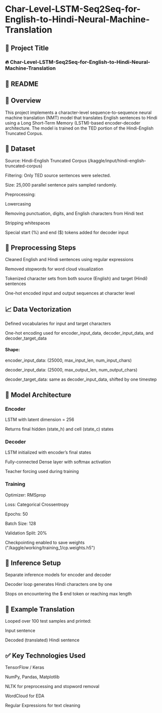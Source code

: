 # Char-Level-LSTM-Seq2Seq-for-English-to-Hindi-Neural-Machine-Translation

## 🔧 Project Title

### 🔥 Char-Level-LSTM-Seq2Seq-for-English-to-Hindi-Neural-Machine-Translation

## 📘 README

## 📌 Overview

  This project implements a character-level sequence-to-sequence neural machine translation (NMT) model that translates English sentences to Hindi using a Long Short-Term Memory (LSTM)-based encoder-decoder architecture. The model is trained on the TED portion of the Hindi-English Truncated Corpus.

## 📂 Dataset

Source: Hindi-English Truncated Corpus (/kaggle/input/hindi-english-truncated-corpus)

Filtering: Only TED source sentences were selected.

Size: 25,000 parallel sentence pairs sampled randomly.

Preprocessing:

  Lowercasing

  Removing punctuation, digits, and English characters from Hindi text

  Stripping whitespaces

  Special start (%) and end ($) tokens added for decoder input

## 🧼 Preprocessing Steps

  Cleaned English and Hindi sentences using regular expressions

  Removed stopwords for word cloud visualization

  Tokenized character sets from both source (English) and target (Hindi) sentences

  One-hot encoded input and output sequences at character level

## 📈 Data Vectorization

  Defined vocabularies for input and target characters

  One-hot encoding used for encoder_input_data, decoder_input_data, and decoder_target_data

#### Shape:

  encoder_input_data: (25000, max_input_len, num_input_chars)

  decoder_input_data: (25000, max_output_len, num_output_chars)

  decoder_target_data: same as decoder_input_data, shifted by one timestep

## 🧠 Model Architecture

### Encoder

  LSTM with latent dimension = 256

  Returns final hidden (state_h) and cell (state_c) states

### Decoder

  LSTM initialized with encoder’s final states

  Fully-connected Dense layer with softmax activation

  Teacher forcing used during training

### Training

  Optimizer: RMSprop

  Loss: Categorical Crossentropy

  Epochs: 50

  Batch Size: 128

  Validation Split: 20%

  Checkpointing enabled to save weights ("/kaggle/working/training_1/cp.weights.h5")

## 🧪 Inference Setup

  Separate inference models for encoder and decoder

  Decoder loop generates Hindi characters one by one

  Stops on encountering the $ end token or reaching max length

## 🔁 Example Translation

  Looped over 100 test samples and printed:

  Input sentence

  Decoded (translated) Hindi sentence

## ✅ Key Technologies Used

  TensorFlow / Keras

  NumPy, Pandas, Matplotlib

  NLTK for preprocessing and stopword removal

  WordCloud for EDA

  Regular Expressions for text cleaning

